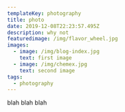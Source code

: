 ```yaml
---
templateKey: photography
title: photo
date: 2019-12-08T22:23:57.495Z
description: why not
featuredimage: /img/flavor_wheel.jpg
images:
  - image: /img/blog-index.jpg
    text: first image
  - image: /img/chemex.jpg
    text: second image
tags:
  - photography
---
```

blah blah blah